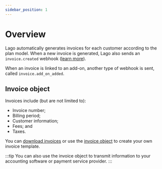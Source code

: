 ```yaml
---
sidebar_position: 1
---
```


# Overview
Lago automatically generates invoices for each customer according to the plan model. When a new invoice is generated, Lago also sends an `invoice.created` webhook ([learn more](../../api/webhooks/messages)).

When an invoice is linked to an add-on, another type of webhook is sent, called `invoice.add_on_added`.

## Invoice object
Invoices include (but are not limited to):
- Invoice number;
- Billing period;
- Customer information;
- Fees; and
- Taxes.

You can [download invoices](download-invoices) or use the [invoice object](../../api/invoices/invoice-object) to create your own invoice template.

:::tip
You can also use the invoice object to transmit information to your accounting software or payment service provider.
:::